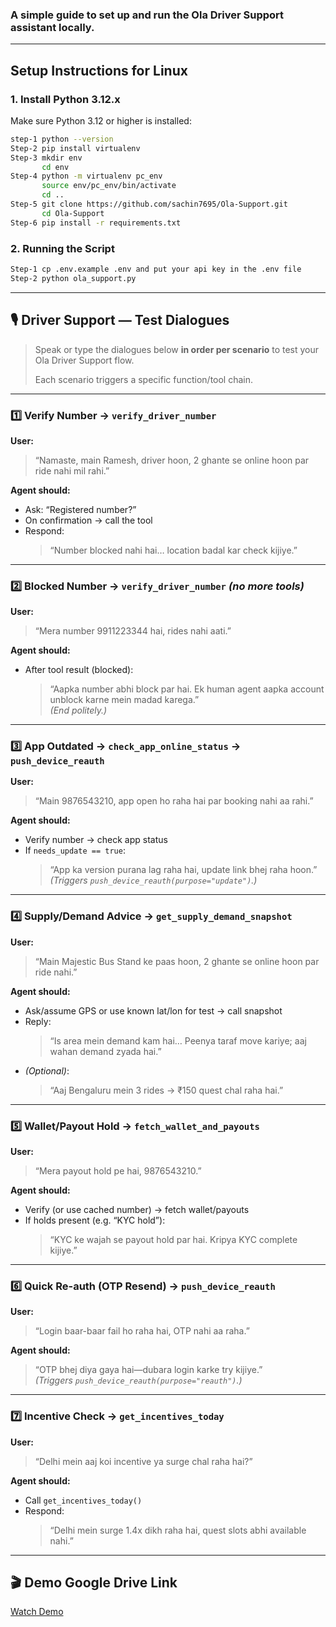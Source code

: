 

### A simple guide to set up and run the **Ola Driver Support** assistant locally.

---

##  Setup Instructions for Linux

### 1. Install Python 3.12.x
Make sure Python 3.12 or higher is installed:

```bash 
step-1 python --version
Step-2 pip install virtualenv
Step-3 mkdir env
       cd env
Step-4 python -m virtualenv pc_env
       source env/pc_env/bin/activate
       cd ..
Step-5 git clone https://github.com/sachin7695/Ola-Support.git
       cd Ola-Support
Step-6 pip install -r requirements.txt
```

### 2. Running the Script
```bash
Step-1 cp .env.example .env and put your api key in the .env file
Step-2 python ola_support.py
```


---

## 🎙️ Driver Support — Test Dialogues

> Speak or type the dialogues below **in order per scenario** to test your Ola Driver Support flow.
>  
> Each scenario triggers a specific function/tool chain.

---

### 1️⃣ Verify Number → `verify_driver_number`

**User:**  
> “Namaste, main Ramesh,  driver hoon, 2 ghante se online hoon par ride nahi mil rahi.”

**Agent should:**  
- Ask: “Registered number?”  
- On confirmation → call the tool  
- Respond:  
  > “Number blocked nahi hai… location badal kar check kijiye.”

---

### 2️⃣ Blocked Number → `verify_driver_number` *(no more tools)*

**User:**  
> “Mera number 9911223344 hai, rides nahi aati.”

**Agent should:**  
- After tool result (blocked):  
  > “Aapka number abhi block par hai. Ek human agent aapka account unblock karne mein madad karega.”  
  *(End politely.)*

---

### 3️⃣ App Outdated → `check_app_online_status` → `push_device_reauth`

**User:**  
> “Main 9876543210, app open ho raha hai par booking nahi aa rahi.”

**Agent should:**  
- Verify number → check app status  
- If `needs_update == true`:  
  > “App ka version purana lag raha hai, update link bhej raha hoon.”  
  *(Triggers `push_device_reauth(purpose="update")`.)*

---

### 4️⃣ Supply/Demand Advice → `get_supply_demand_snapshot` 

**User:**  
> “Main Majestic Bus Stand ke paas hoon, 2 ghante se online hoon par ride nahi.”

**Agent should:**  
- Ask/assume GPS or use known lat/lon for test → call snapshot  
- Reply:  
  > “Is area mein demand kam hai… Peenya taraf move kariye; aaj wahan demand zyada hai.”  
- *(Optional)*:  
  > “Aaj Bengaluru mein 3 rides → ₹150 quest chal raha hai.”

---

### 5️⃣ Wallet/Payout Hold → `fetch_wallet_and_payouts`

**User:**  
> “Mera payout hold pe hai, 9876543210.”

**Agent should:**  
- Verify (or use cached number) → fetch wallet/payouts  
- If holds present (e.g. “KYC hold”):  
  > “KYC ke wajah se payout hold par hai. Kripya KYC complete kijiye.”

---

### 6️⃣ Quick Re-auth (OTP Resend) → `push_device_reauth`

**User:**  
> “Login baar-baar fail ho raha hai, OTP nahi aa raha.”

**Agent should:**  
> “OTP bhej diya gaya hai—dubara login karke try kijiye.”  
*(Triggers `push_device_reauth(purpose="reauth")`.)*

---

### 7️⃣ Incentive Check → `get_incentives_today`

**User:**  
> “Delhi mein aaj koi incentive ya surge chal raha hai?”

**Agent should:**  
- Call `get_incentives_today()`  
- Respond:  
  > “Delhi mein surge 1.4x dikh raha hai, quest slots abhi available nahi.”

---

## 🎬 Demo Google Drive Link

[Watch Demo](https://drive.google.com/file/d/1_PtCqYCoeDFtw10C9GWs3afMJM0JDmfj/view?usp=sharing)
